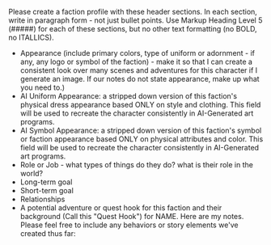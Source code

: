 Please create a faction profile with these header sections. In each section, write in paragraph form - not just bullet points. Use Markup Heading Level 5 (#####) for each of these sections, but no other text formatting (no BOLD, no ITALLICS).
* Appearance (include primary colors, type of uniform or adornment - if any, any logo or symbol of the faction) - make it so that I can create a consistent look over many scenes and adventures for this character if I generate an image. If our notes do not state appearance, make up what you need to.)
* AI Uniform Appearance: a stripped down version of this faction's physical dress appearance based ONLY on style and clothing. This field will be used to recreate the character consistently in AI-Generated art programs.
* AI Symbol Appearance: a stripped down version of this faction's symbol or faction appearance based ONLY on physical attributes and color. This field will be used to recreate the character consistently in AI-Generated art programs.
* Role or Job - what types of things do they do? what is their role in the world?
* Long-term goal
* Short-term goal
* Relationships
* A potential adventure or quest hook for this faction and their background (Call this "Quest Hook")
for NAME. Here are my notes. Please feel free to include any behaviors or story elements we've created thus far: